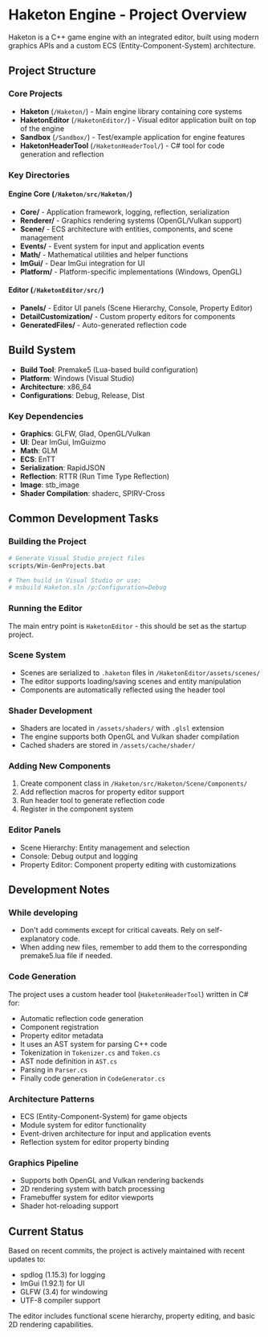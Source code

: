# Haketon Engine - Project Overview

Haketon is a C++ game engine with an integrated editor, built using modern graphics APIs and a custom ECS (Entity-Component-System) architecture.

## Project Structure

### Core Projects
- **Haketon** (`/Haketon/`) - Main engine library containing core systems
- **HaketonEditor** (`/HaketonEditor/`) - Visual editor application built on top of the engine
- **Sandbox** (`/Sandbox/`) - Test/example application for engine features
- **HaketonHeaderTool** (`/HaketonHeaderTool/`) - C# tool for code generation and reflection

### Key Directories

#### Engine Core (`/Haketon/src/Haketon/`)
- **Core/** - Application framework, logging, reflection, serialization
- **Renderer/** - Graphics rendering systems (OpenGL/Vulkan support)
- **Scene/** - ECS architecture with entities, components, and scene management
- **Events/** - Event system for input and application events
- **Math/** - Mathematical utilities and helper functions
- **ImGui/** - Dear ImGui integration for UI
- **Platform/** - Platform-specific implementations (Windows, OpenGL)

#### Editor (`/HaketonEditor/src/`)
- **Panels/** - Editor UI panels (Scene Hierarchy, Console, Property Editor)
- **DetailCustomization/** - Custom property editors for components
- **GeneratedFiles/** - Auto-generated reflection code

## Build System

- **Build Tool**: Premake5 (Lua-based build configuration)
- **Platform**: Windows (Visual Studio)
- **Architecture**: x86_64
- **Configurations**: Debug, Release, Dist

### Key Dependencies
- **Graphics**: GLFW, Glad, OpenGL/Vulkan
- **UI**: Dear ImGui, ImGuizmo
- **Math**: GLM
- **ECS**: EnTT
- **Serialization**: RapidJSON
- **Reflection**: RTTR (Run Time Type Reflection)
- **Image**: stb_image
- **Shader Compilation**: shaderc, SPIRV-Cross

## Common Development Tasks

### Building the Project
```bash
# Generate Visual Studio project files
scripts/Win-GenProjects.bat

# Then build in Visual Studio or use:
# msbuild Haketon.sln /p:Configuration=Debug
```

### Running the Editor
The main entry point is `HaketonEditor` - this should be set as the startup project.

### Scene System
- Scenes are serialized to `.haketon` files in `/HaketonEditor/assets/scenes/`
- The editor supports loading/saving scenes and entity manipulation
- Components are automatically reflected using the header tool

### Shader Development
- Shaders are located in `/assets/shaders/` with `.glsl` extension
- The engine supports both OpenGL and Vulkan shader compilation
- Cached shaders are stored in `/assets/cache/shader/`

### Adding New Components
1. Create component class in `/Haketon/src/Haketon/Scene/Components/`
2. Add reflection macros for property editor support
3. Run header tool to generate reflection code
4. Register in the component system

### Editor Panels
- Scene Hierarchy: Entity management and selection
- Console: Debug output and logging
- Property Editor: Component property editing with customizations

## Development Notes

### While developing
- Don't add comments except for critical caveats. Rely on self-explanatory code.
- When adding new files, remember to add them to the corresponding premake5.lua file if needed.

### Code Generation
The project uses a custom header tool (`HaketonHeaderTool`) written in C# for:
- Automatic reflection code generation
- Component registration
- Property editor metadata
- It uses an AST system for parsing C++ code
- Tokenization in `Tokenizer.cs` and `Token.cs`
- AST node definition in `AST.cs`
- Parsing in `Parser.cs`
- Finally code generation in `CodeGenerator.cs`

### Architecture Patterns
- ECS (Entity-Component-System) for game objects
- Module system for editor functionality
- Event-driven architecture for input and application events
- Reflection system for editor property binding

### Graphics Pipeline
- Supports both OpenGL and Vulkan rendering backends
- 2D rendering system with batch processing
- Framebuffer system for editor viewports
- Shader hot-reloading support

## Current Status
Based on recent commits, the project is actively maintained with recent updates to:
- spdlog (1.15.3) for logging
- ImGui (1.92.1) for UI
- GLFW (3.4) for windowing
- UTF-8 compiler support

The editor includes functional scene hierarchy, property editing, and basic 2D rendering capabilities.